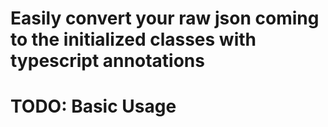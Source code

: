 # Easily convert your raw json coming to the initialized classes with typescript annotations


# TODO: Basic Usage
